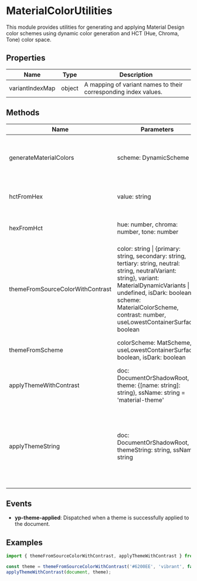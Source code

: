 # MaterialColorUtilities

This module provides utilities for generating and applying Material Design color schemes using dynamic color generation and HCT (Hue, Chroma, Tone) color space.

## Properties

| Name               | Type   | Description                                                                 |
|--------------------|--------|-----------------------------------------------------------------------------|
| variantIndexMap    | object | A mapping of variant names to their corresponding index values.             |

## Methods

| Name                          | Parameters                                                                                                                                                                                                 | Return Type | Description                                                                                           |
|-------------------------------|----------------------------------------------------------------------------------------------------------------------------------------------------------------------------------------------------------|-------------|-------------------------------------------------------------------------------------------------------|
| generateMaterialColors        | scheme: DynamicScheme                                                                                                                                                                                     | { [key: string]: DynamicColor } | Generates a set of dynamic colors based on the provided color scheme.                                  |
| hctFromHex                    | value: string                                                                                                                                                                                             | Hct         | Converts a hex color value to an HCT color object.                                                    |
| hexFromHct                    | hue: number, chroma: number, tone: number                                                                                                                                                                 | string      | Converts HCT color values to a hex color string.                                                      |
| themeFromSourceColorWithContrast | color: string \| {primary: string, secondary: string, tertiary: string, neutral: string, neutralVariant: string}, variant: MaterialDynamicVariants \| undefined, isDark: boolean, scheme: MaterialColorScheme, contrast: number, useLowestContainerSurface: boolean | { [key: string]: string } | Generates a theme from a source color with specified contrast and variant.                             |
| themeFromScheme               | colorScheme: MatScheme, useLowestContainerSurface: boolean, isDark: boolean                                                                                                                               | { [key: string]: string } | Generates a theme from a given color scheme.                                                          |
| applyThemeWithContrast        | doc: DocumentOrShadowRoot, theme: {[name: string]: string}, ssName: string = 'material-theme'                                                                                                             | void        | Applies a theme with contrast to a document or shadow root.                                           |
| applyThemeString              | doc: DocumentOrShadowRoot, themeString: string, ssName: string                                                                                                                                           | void        | Applies a theme string to a document or shadow root, using CSSStyleSheet if constructible, otherwise falls back to a style element. |

## Events

- **yp-theme-applied**: Dispatched when a theme is successfully applied to the document.

## Examples

```typescript
import { themeFromSourceColorWithContrast, applyThemeWithContrast } from './MaterialColorUtilities';

const theme = themeFromSourceColorWithContrast('#6200EE', 'vibrant', false, 'tonal', 1, false);
applyThemeWithContrast(document, theme);
```